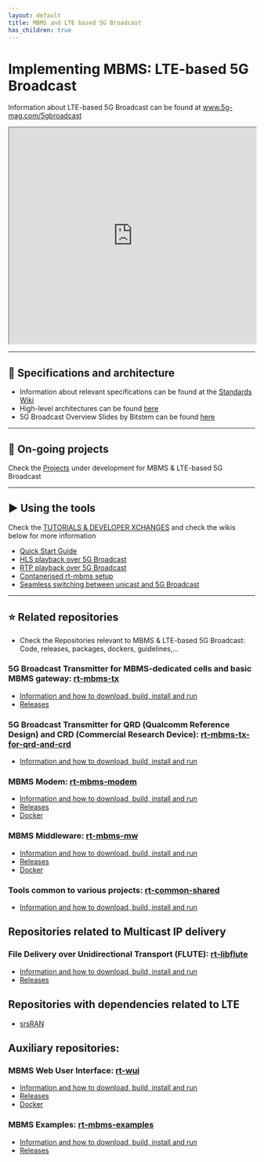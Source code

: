 ```yaml
---
layout: default
title: MBMS and LTE based 5G Broadcast
has_children: true
---
```


# Implementing MBMS: LTE-based 5G Broadcast
Information about LTE-based 5G Broadcast can be found at www.5g-mag.com/5gbroadcast
<iframe width="100%" height="440" src="https://drive.google.com/file/d/1YL6WtnHjkceQQOjh9Y3MsoscjF1OTpPW/preview"></iframe>

***
## 📑 Specifications and architecture
* Information about relevant specifications can be found at the [Standards Wiki](https://github.com/5G-MAG/Standards/wiki/MBMS-&-LTE-based-5G-Broadcast:-Relevant-Specifications)
* High-level architectures can be found [here](https://www.5g-mag.com/repositories#5gbroadcast)
* 5G Broadcast Overview Slides by Bitstem can be found [here](https://drive.google.com/file/d/1zkoNpFfhRE91OjFILs7K_t1CJzGoGQLA/view?usp=drive_link)
***

## 🚧 On-going projects
Check the [Projects](MBMS-&-LTE-based-5G-Broadcast-Projects) under development for MBMS & LTE-based 5G Broadcast
***

## ▶️ Using the tools
Check the [TUTORIALS & DEVELOPER XCHANGES](https://www.5g-mag.com/tutorials) and check the wikis below for more information
* [Quick Start Guide](https://github.com/5G-MAG/Getting-Started/wiki/Configuration-Quick-Start-Guide)
* [HLS playback over 5G Broadcast](https://github.com/5G-MAG/Getting-Started/wiki/Use-Case:-HLS-playback-over-5G-Broadcast)
* [RTP playback over 5G Broadcast](https://github.com/5G-MAG/Getting-Started/wiki/Use-Case:-RTP-Playback-over-5G-Broadcast)
* [Contanerised rt-mbms setup](https://github.com/5G-MAG/Getting-Started/wiki/5G-MAG-Reference-Tools:-Docker-Implementation-of-RT-MBMS-processes)
* [Seamless switching between unicast and 5G Broadcast](https://github.com/5G-MAG/Getting-Started/wiki/Use-Case:-Seamless-switching)
***

## ⭐ Related repositories
* Check the Repositories relevant to MBMS & LTE-based 5G Broadcast: Code, releases, packages, dockers, guidelines,...

### 5G Broadcast Transmitter for MBMS-dedicated cells and basic MBMS gateway: [rt-mbms-tx](https://github.com/5G-MAG/rt-mbms-tx)
* [Information and how to download, build, install and run](https://github.com/5G-MAG/rt-mbms-tx#readme)
* [Releases](https://github.com/5G-MAG/rt-mbms-tx/releases)

### 5G Broadcast Transmitter for QRD (Qualcomm Reference Design) and CRD (Commercial Research Device): [rt-mbms-tx-for-qrd-and-crd](https://github.com/5G-MAG/rt-mbms-tx-for-qrd-and-crd)
* [Information and how to download, build, install and run](https://github.com/5G-MAG/rt-mbms-tx-for-qrd-and-crd#readme)

### MBMS Modem: [rt-mbms-modem](https://github.com/5G-MAG/rt-mbms-modem)
* [Information and how to download, build, install and run](https://github.com/5G-MAG/rt-mbms-modem#readme)
* [Releases](https://github.com/5G-MAG/rt-mbms-modem/releases)
* [Docker](https://github.com/5G-MAG/rt-mbms-modem/tree/development/modem)

### MBMS Middleware: [rt-mbms-mw](https://github.com/5G-MAG/rt-mbms-mw)
* [Information and how to download, build, install and run](https://github.com/5G-MAG/rt-mbms-mw#readme)
* [Releases](https://github.com/5G-MAG/rt-mbms-mw/releases)
* [Docker](https://github.com/5G-MAG/rt-mbms-mw/tree/development/middleware)

### Tools common to various projects: [rt-common-shared](https://github.com/5G-MAG/rt-common-shared)
* [Information and how to download, build, install and run](https://github.com/5G-MAG/rt-common-shared#readme)

## Repositories related to Multicast IP delivery
### File Delivery over Unidirectional Transport (FLUTE): [rt-libflute](https://github.com/5G-MAG/rt-libflute)
* [Information and how to download, build, install and run](https://github.com/5G-MAG/rt-libflute#readme)
* [Releases](https://github.com/5G-MAG/rt-libflute/releases)

## Repositories with dependencies related to LTE
* [srsRAN](https://github.com/5G-MAG/srsRAN)

## Auxiliary repositories:
### MBMS Web User Interface: [rt-wui](https://github.com/5G-MAG/rt-wui)
* [Information and how to download, build, install and run](https://github.com/5G-MAG/rt-wui#readme)
* [Releases](https://github.com/5G-MAG/rt-wui/releases)
* [Docker](https://github.com/5G-MAG/rt-wui/tree/development/wui)

### MBMS Examples: [rt-mbms-examples](https://github.com/5G-MAG/rt-mbms-examples)
* [Information and how to download, build, install and run](https://github.com/5G-MAG/rt-mbms-examples#readme)
* [Releases](https://github.com/5G-MAG/rt-mbms-examples/releases)
